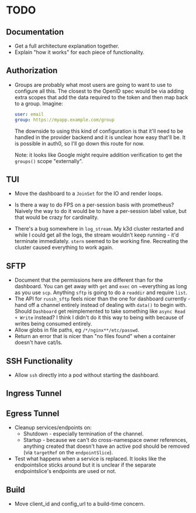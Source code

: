 # TODO

## Documentation

- Get a full architecture explanation together.
- Explain "how it works" for each piece of functionality.

## Authorization

- Groups are probably what most users are going to want to use to configure all
  this. The closest to the OpenID spec would be via adding extra scopes that add
  the data required to the token and then map back to a group. Imagine:

  ```yaml
  user: email
  group: https://myapp.example.com/group
  ```

  The downside to using this kind of configuration is that it'll need to be
  handled in the provider backend and it is unclear how easy that'll be. It is
  possible in auth0, so I'll go down this route for now.

  Note: it looks like Google might require addition verification to get the
  `groups()` scope "externally".

## TUI

- Move the dashboard to a `JoinSet` for the IO and render loops.

- Is there a way to do FPS on a per-session basis with prometheus? Naively the
  way to do it would be to have a per-session label value, but that would be
  crazy for cardinality.

- There's a bug somewhere in `log_stream`. My k3d cluster restarted and while I
  could get all the logs, the stream wouldn't keep running - it'd terminate
  immediately. `stern` seemed to be working fine. Recreating the cluster caused
  everything to work again.

## SFTP

- Document that the permissions here are different than for the dashboard. You
  can get away with `get` and `exec` on ~everything as long as you use `scp`.
  Anything `sftp` is going to do a `readdir` and require `list`.
- The API for `russh_sftp` feels nicer than the one for dashboard currently -
  hand off a channel entirely instead of dealing with `data()` to begin with.
  Should `Dashboard` get reimplemented to take something like
  `async Read + Write` instead? I think I didn't do it this way to being with
  because of writes being consumed entirely.
- Allow globs in file paths, eg `/*/nginx**/etc/passwd`.
- Return an error that is nicer than "no files found" when a container doesn't
  have cat/ls.

## SSH Functionality

- Allow `ssh` directly into a pod without starting the dashboard.

## Ingress Tunnel

## Egress Tunnel

- Cleanup services/endpoints on:
  - Shutdown - especially termination of the channel.
  - Startup - because we can't do cross-namespace owner references, anything
    created that doesn't have an active pod should be removed (via `targetRef`
    on the `endpointSlice`).
- Test what happens when a service is replaced. It looks like the endpointslice
  sticks around but it is unclear if the separate endpointslice's endpoints are
  used or not.

## Build

- Move client_id and config_url to a build-time concern.
